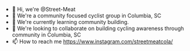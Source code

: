 

- 👋 Hi, we're @Street-Meat
- 👀 We're a community focused cyclist group in Columbia, SC
- 🌱 We're currently learning community building.
- 💞️ We're looking to collaborate on building cycling awareness through community in Columbia, SC
- 📫 How to reach me https://www.instagram.com/streetmeatcola/
